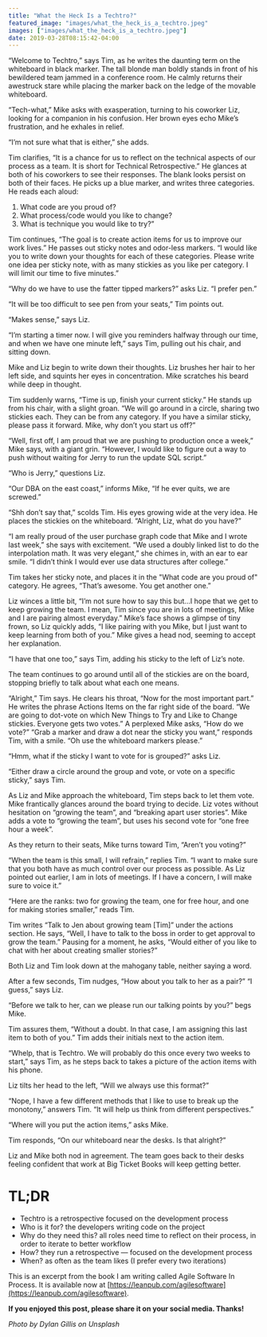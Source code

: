 ```yaml
---
title: "What the Heck Is a Techtro?"
featured_image: "images/what_the_heck_is_a_techtro.jpeg"
images: ["images/what_the_heck_is_a_techtro.jpeg"]
date: 2019-03-28T08:15:42-04:00
---
```


“Welcome to Techtro,” says Tim, as he writes the daunting term on the whiteboard in black marker. The tall blonde man boldly stands in front of his bewildered team jammed in a conference room. He calmly returns their awestruck stare while placing the marker back on the ledge of the movable whiteboard.

“Tech-what,” Mike asks with exasperation, turning to his coworker Liz, looking for a companion in his confusion. Her brown eyes echo Mike’s frustration, and he exhales in relief.

“I’m not sure what that is either,” she adds.

Tim clarifies, “It is a chance for us to reflect on the technical aspects of our process as a team. It is short for Technical Retrospective.” He glances at both of his coworkers to see their responses. The blank looks persist on both of their faces. He picks up a blue marker, and writes three categories. He reads each aloud:

1. What code are you proud of?
2. What process/code would you like to change?
3. What is technique you would like to try?”

Tim continues, “The goal is to create action items for us to improve our work lives.” He passes out sticky notes and odor-less markers. “I would like you to write down your thoughts for each of these categories. Please write one idea per sticky note, with as many stickies as you like per category. I will limit our time to five minutes.”

“Why do we have to use the fatter tipped markers?” asks Liz. “I prefer pen.”

“It will be too difficult to see pen from your seats,” Tim points out.

“Makes sense,” says Liz.

“I’m starting a timer now. I will give you reminders halfway through our time, and when we have one minute left,” says Tim, pulling out his chair, and sitting down.

Mike and Liz begin to write down their thoughts. Liz brushes her hair to her left side, and squints her eyes in concentration. Mike scratches his beard while deep in thought.

Tim suddenly warns, “Time is up, finish your current sticky.” He stands up from his chair, with a slight groan. “We will go around in a circle, sharing two stickies each. They can be from any category. If you have a similar sticky, please pass it forward. Mike, why don’t you start us off?”

“Well, first off, I am proud that we are pushing to production once a week,” Mike says, with a giant grin. “However, I would like to figure out a way to push without waiting for Jerry to run the update SQL script.”

“Who is Jerry,” questions Liz.

“Our DBA on the east coast,” informs Mike, “If he ever quits, we are screwed.”

“Shh don’t say that,” scolds Tim. His eyes growing wide at the very idea. He places the stickies on the whiteboard. “Alright, Liz, what do you have?”

“I am really proud of the user purchase graph code that Mike and I wrote last week,” she says with excitement. “We used a doubly linked list to do the interpolation math. It was very elegant,” she chimes in, with an ear to ear smile. “I didn’t think I would ever use data structures after college.”

Tim takes her sticky note, and places it in the "What code are you proud of" category. He agrees, “That’s awesome. You get another one.”

Liz winces a little bit, “I’m not sure how to say this but…I hope that we get to keep growing the team. I mean, Tim since you are in lots of meetings, Mike and I are pairing almost everyday.” Mike’s face shows a glimpse of tiny frown, so Liz quickly adds, “I like pairing with you Mike, but I just want to keep learning from both of you.” Mike gives a head nod, seeming to accept her explanation.

“I have that one too,” says Tim, adding his sticky to the left of Liz’s note.

The team continues to go around until all of the stickies are on the board, stopping briefly to talk about what each one means.

“Alright,” Tim says. He clears his throat, “Now for the most important part.” He writes the phrase Actions Items on the far right side of the board. “We are going to dot-vote on which New Things to Try and Like to Change stickies. Everyone gets two votes.” A perplexed Mike asks, “How do we vote?”
“Grab a marker and draw a dot near the sticky you want,” responds Tim, with a smile. “Oh use the whiteboard markers please.”

“Hmm, what if the sticky I want to vote for is grouped?” asks Liz.

“Either draw a circle around the group and vote, or vote on a specific sticky,” says Tim.

As Liz and Mike approach the whiteboard, Tim steps back to let them vote. Mike frantically glances around the board trying to decide. Liz votes without hesitation on “growing the team”, and “breaking apart user stories”. Mike adds a vote to “growing the team”, but uses his second vote for “one free hour a week”.

As they return to their seats, Mike turns toward Tim, “Aren’t you voting?”

“When the team is this small, I will refrain,” replies Tim. “I want to make sure that you both have as much control over our process as possible. As Liz pointed out earlier, I am in lots of meetings. If I have a concern, I will make sure to voice it.”

“Here are the ranks: two for growing the team, one for free hour, and one for making stories smaller,” reads Tim.

Tim writes “Talk to Jen about growing team [Tim]” under the actions section. He says, “Well, I have to talk to the boss in order to get approval to grow the team.” Pausing for a moment, he asks, “Would either of you like to chat with her about creating smaller stories?”

Both Liz and Tim look down at the mahogany table, neither saying a word.

After a few seconds, Tim nudges, “How about you talk to her as a pair?”
“I guess,” says Liz.

“Before we talk to her, can we please run our talking points by you?” begs Mike.

Tim assures them, “Without a doubt. In that case, I am assigning this last item to both of you.” Tim adds their initials next to the action item.

“Whelp, that is Techtro. We will probably do this once every two weeks to start,” says Tim, as he steps back to takes a picture of the action items with his phone.

Liz tilts her head to the left, “Will we always use this format?”

“Nope, I have a few different methods that I like to use to break up the monotony,” answers Tim. “It will help us think from different perspectives.”

“Where will you put the action items,” asks Mike.

Tim responds, “On our whiteboard near the desks. Is that alright?”

Liz and Mike both nod in agreement. The team goes back to their desks feeling confident that work at Big Ticket Books will keep getting better.

# TL;DR
- Techtro is a retrospective focused on the development process
- Who is it for? the developers writing code on the project
- Why do they need this? all roles need time to reflect on their process, in order to iterate to better workflow
- How? they run a retrospective — focused on the development process
- When? as often as the team likes (I prefer every two iterations)

This is an excerpt from the book I am writing called Agile Software In Process. It is available now at [https://leanpub.com/agilesoftware](https://leanpub.com/agilesoftware).

**If you enjoyed this post, please share it on your social media. Thanks!**

*Photo by Dylan Gillis on Unsplash*